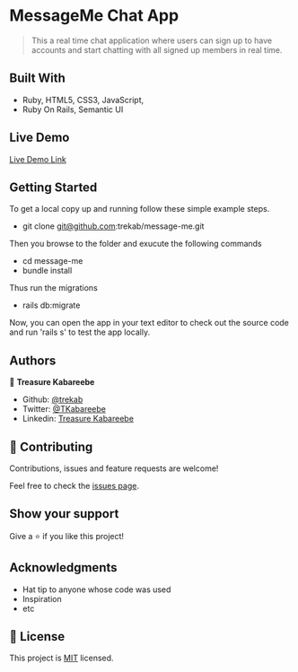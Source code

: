 # MessageMe Chat App

> This a real time chat application where users can sign up to have accounts and start chatting with all signed up members in real time.

## Built With

- Ruby, HTML5, CSS3, JavaScript,
- Ruby On Rails, Semantic UI

## Live Demo

[Live Demo Link](https://trekab-message-me.herokuapp.com)


## Getting Started

To get a local copy up and running follow these simple example steps.
- git clone git@github.com:trekab/message-me.git

Then you browse to the folder and exucute the following commands
- cd message-me
- bundle install

Thus run the migrations
- rails db:migrate

Now, you can open the app in your text editor to check out the source code and run 'rails s' to test the app locally.

## Authors

👤 **Treasure Kabareebe**

- Github: [@trekab](https://github.com/trekab)
- Twitter: [@TKabareebe](https://twitter.com/TKabareebe)
- Linkedin: [Treasure Kabareebe](https://www.linkedin.com/in/treasure-kabareebe/)

## 🤝 Contributing

Contributions, issues and feature requests are welcome!

Feel free to check the [issues page](issues/).

## Show your support

Give a ⭐️ if you like this project!

## Acknowledgments

- Hat tip to anyone whose code was used
- Inspiration
- etc

## 📝 License

This project is [MIT](lic.url) licensed.
